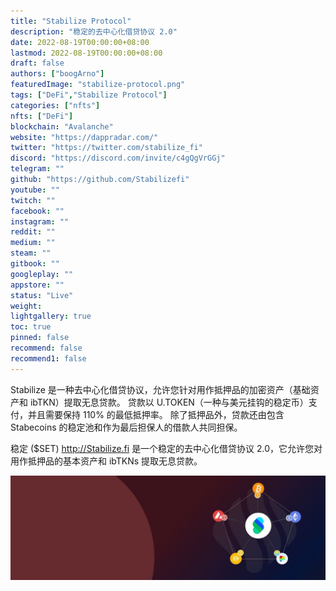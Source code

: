 ```yaml
---
title: "Stabilize Protocol"
description: "稳定的去中心化借贷协议 2.0"
date: 2022-08-19T00:00:00+08:00
lastmod: 2022-08-19T00:00:00+08:00
draft: false
authors: ["boogArno"]
featuredImage: "stabilize-protocol.png"
tags: ["DeFi","Stabilize Protocol"]
categories: ["nfts"]
nfts: ["DeFi"]
blockchain: "Avalanche"
website: "https://dappradar.com/"
twitter: "https://twitter.com/stabilize_fi"
discord: "https://discord.com/invite/c4gQgVrGGj"
telegram: ""
github: "https://github.com/Stabilizefi"
youtube: ""
twitch: ""
facebook: ""
instagram: ""
reddit: ""
medium: ""
steam: ""
gitbook: ""
googleplay: ""
appstore: ""
status: "Live"
weight: 
lightgallery: true
toc: true
pinned: false
recommend: false
recommend1: false
---
```

Stabilize 是一种去中心化借贷协议，允许您针对用作抵押品的加密资产（基础资产和 ibTKN）提取无息贷款。
贷款以 U.TOKEN（一种与美元挂钩的稳定币）支付，并且需要保持 110% 的最低抵押率。
除了抵押品外，贷款还由包含 Stabecoins 的稳定池和作为最后担保人的借款人共同担保。

稳定 ($SET)
http://Stabilize.fi 是一个稳定的去中心化借贷协议 2.0，它允许您对用作抵押品的基本资产和 ibTKNs 提取无息贷款。



![1080x360](1080x360.jpg)